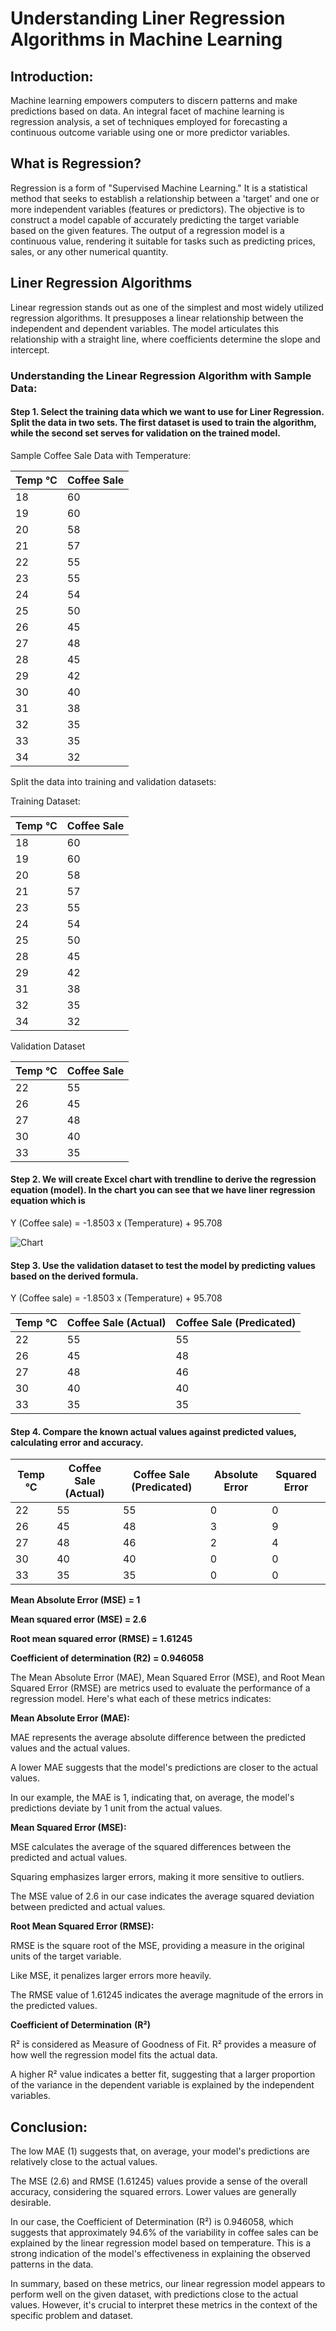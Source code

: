 # Understanding Liner Regression Algorithms in Machine Learning

## Introduction:

Machine learning empowers computers to discern patterns and make predictions based on data. An integral facet of machine learning is regression analysis, a set of techniques employed for forecasting a continuous outcome variable using one or more predictor variables.

## What is Regression?

Regression is a form of "Supervised Machine Learning." It is a statistical method that seeks to establish a relationship between a 'target' and one or more independent variables (features or predictors). The objective is to construct a model capable of accurately predicting the target variable based on the given features. The output of a regression model is a continuous value, rendering it suitable for tasks such as predicting prices, sales, or any other numerical quantity.

## Liner Regression Algorithms

Linear regression stands out as one of the simplest and most widely utilized regression algorithms. It presupposes a linear relationship between the independent and dependent variables. The model articulates this relationship with a straight line, where coefficients determine the slope and intercept.

### Understanding the Linear Regression Algorithm with Sample Data:

#### Step 1. Select the training data which we want to use for Liner Regression. Split the data in two sets. The first dataset is used to train the algorithm, while the second set serves for validation on the trained model.

Sample Coffee Sale Data with Temperature:

| **Temp** °C | **Coffee Sale** |
| --- | --- |
| 18 | 60 |
| 19 | 60 |
| 20 | 58 |
| 21 | 57 |
| 22 | 55 |
| 23 | 55 |
| 24 | 54 |
| 25 | 50 |
| 26 | 45 |
| 27 | 48 |
| 28 | 45 |
| 29 | 42 |
| 30 | 40 |
| 31 | 38 |
| 32 | 35 |
| 33 | 35 |
| 34 | 32 |


Split the data into training and validation datasets:

Training Dataset:

| **Temp °C** | **Coffee Sale** |
| --- | --- |
| 18 | 60 |
| 19 | 60 |
| 20 | 58 |
| 21 | 57 |
| 23 | 55 |
| 24 | 54 |
| 25 | 50 |
| 28 | 45 |
| 29 | 42 |
| 31 | 38 |
| 32 | 35 |
| 34 | 32 |

Validation Dataset

| **Temp °C** | **Coffee Sale** |
| --- | --- |
| 22 | 55 |
| 26 | 45 |
| 27 | 48 |
| 30 | 40 |
| 33 | 35 |

#### Step 2. We will create Excel chart with trendline to derive the regression equation (model). In the chart you can see that we have liner regression equation which is

Y (Coffee sale) = -1.8503 x (Temperature) + 95.708

![Chart](/images/LinerRegressionAlgorithms/LinerRegressionChart1.png)

#### Step 3. Use the validation dataset to test the model by predicting values based on the derived formula.

Y (Coffee sale) = -1.8503 x (Temperature) + 95.708

| **Temp °C** | **Coffee Sale (Actual)** | **Coffee Sale (Predicated)** |
| --- | --- | --- |
| 22 | 55 | 55 |
| 26 | 45 | 48 |
| 27 | 48 | 46 |
| 30 | 40 | 40 |
| 33 | 35 | 35 |

#### Step 4. Compare the known actual values against predicted values, calculating error and accuracy.

| **Temp °C** | **Coffee Sale (Actual)** | **Coffee Sale (Predicated)** | **Absolute Error** | **Squared Error** |
| --- | --- | --- | --- | --- |
| 22 | 55 | 55 | 0 | 0 |
| 26 | 45 | 48 | 3 | 9 |
| 27 | 48 | 46 | 2 | 4 |
| 30 | 40 | 40 | 0 | 0 |
| 33 | 35 | 35 | 0 | 0 |

**Mean Absolute Error (MSE) =  1**

**Mean squared error (MSE) = 2.6**

**Root mean squared error (RMSE) = 1.61245**

**Coefficient of determination (R2) = 0.946058**


The Mean Absolute Error (MAE), Mean Squared Error (MSE), and Root Mean Squared Error (RMSE) are metrics used to evaluate the performance of a regression model. Here's what each of these metrics indicates:

**Mean Absolute Error (MAE):**

MAE represents the average absolute difference between the predicted values and the actual values.

A lower MAE suggests that the model's predictions are closer to the actual values.

In our example, the MAE is 1, indicating that, on average, the model's predictions deviate by 1 unit from the actual values.

**Mean Squared Error (MSE):**

MSE calculates the average of the squared differences between the predicted and actual values.

Squaring emphasizes larger errors, making it more sensitive to outliers.

The MSE value of 2.6 in our case indicates the average squared deviation between predicted and actual values.

**Root Mean Squared Error (RMSE):**

RMSE is the square root of the MSE, providing a measure in the original units of the target variable.

Like MSE, it penalizes larger errors more heavily.

The RMSE value of 1.61245 indicates the average magnitude of the errors in the predicted values.

**Coefficient of Determination** **(****R²****)**

R² is considered as Measure of Goodness of Fit. R² provides a measure of how well the regression model fits the actual data.

A higher R² value indicates a better fit, suggesting that a larger proportion of the variance in the dependent variable is explained by the independent variables.

## Conclusion:

The low MAE (1) suggests that, on average, your model's predictions are relatively close to the actual values.

The MSE (2.6) and RMSE (1.61245) values provide a sense of the overall accuracy, considering the squared errors. Lower values are generally desirable.

In our case, the Coefficient of Determination (R²) is 0.946058, which suggests that approximately 94.6% of the variability in coffee sales can be explained by the linear regression model based on temperature. This is a strong indication of the model's effectiveness in explaining the observed patterns in the data.

In summary, based on these metrics, our linear regression model appears to perform well on the given dataset, with predictions close to the actual values. However, it's crucial to interpret these metrics in the context of the specific problem and dataset.
